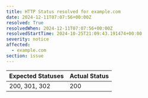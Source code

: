 ```yaml
---
title: HTTP Status resolved for example.com
date: 2024-12-11T07:07:56+00:00Z
resolved: True
resolvedWhen: 2024-12-11T07:07:56+00:00Z
resolvedStartTime: 2024-10-25T21:09:43.191474+00:00
severity: notice
affected:
  - example.com
section: issue
---
```


| Expected Statuses | Actual Status  |
|-------------------|----------------|
| 200, 301, 302 | 200 |
